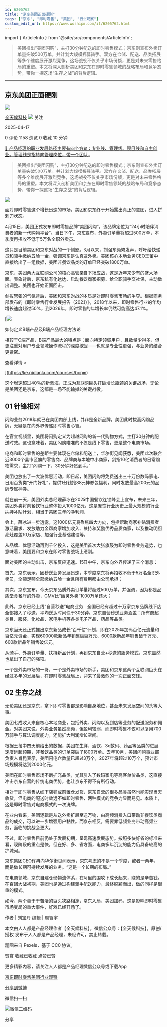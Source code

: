 ```yaml
---
id: 6205762
title: "京东美团正面硬刚"
tags: ["京东", "即时零售", "美团", "行业观察"]
custom_edit_url: https://www.woshipm.com/it/6205762.html
---
```

import { ArticleInfo } from '@site/src/components/ArticleInfo';

<ArticleInfo
    author="全天候科技"
    authorLink="https://www.woshipm.com/u/1501233"
    published="2025-04-17"
    views={1158}
    comments={0}
    collects={0}
/>

> 美团推出“美团闪购”，主打30分钟配送的即时零售模式；京东则宣布外卖订单量突破500万单，并计划大规模招募骑手。双方在仓储、配送、品类拓展等多个维度展开激烈竞争，这场战役不仅关乎市场份额，更是对未来零售格局的重塑。本文将深入剖析美团和京东在即时零售领域的战略布局和竞争态势，带你一探这场“生存之战”的背后逻辑。

---

## 京东美团正面硬刚

[![](https://static.woshipm.com/pmadmin_avatar_20230227184435_3651.jpg?imageView2/1/w/72/h/72/q/100)](https://www.woshipm.com/u/1501233)

[全天候科技](https://www.woshipm.com/u/1501233) ![](https://static.woshipm.com/tag/1101_1@2x.png) 关注

2025-04-17

0 评论 1158 浏览 0 收藏 10 分钟

[🔗 产品经理的职业发展路径主要有四个方向：专业线、管理线、项目线和自主创业。管理线是指转向管理岗位，带一个团队..](https://ke.qidianla.com/courses/90pm)

> 美团推出“美团闪购”，主打30分钟配送的即时零售模式；京东则宣布外卖订单量突破500万单，并计划大规模招募骑手。双方在仓储、配送、品类拓展等多个维度展开激烈竞争，这场战役不仅关乎市场份额，更是对未来零售格局的重塑。本文将深入剖析美团和京东在即时零售领域的战略布局和竞争态势，带你一探这场“生存之战”的背后逻辑。

![](https://image.woshipm.com/2023/04/20/0ffef140-df4b-11ed-9dfa-00163e0b5ff3.jpg)

面对即时零售这个增长迅速的市场，美团和京东终于开始露出真正的意图，进入拼刺刀状态。

4月15日，美团正式发布即时零售品牌“美团闪购”，该品牌定位为“24小时陪伴消费者的新一代购物平台”。当日下午，京东宣布，外卖订单量将超过500万单，本季度再招收不低于5万名全职外卖员。

这只是目前美团和京东对战的一个侧影。3月以来，刘强东频繁发声，呼吁给快递员和骑手缴纳五险一金，强调京东是认真做外卖。美团核心本地业务CEO王莆中直接给出了一组数据，美团非餐饮品类的订单已经突破1800万单。

京东、美团两大互联网公司的核心高管亲自下场应战，这是近年来少有的盛大场面。表象背后，京东私有化达达、启动餐饮商家招募、给全职骑手交社保，主动做出调整。美团也开始正面回击。

剑拔弩张的气氛背后，美团和京东对战的本质是对即时零售市场的争夺。根据商务部发布的《即时零售行业发展报告（2023）》，2018年以来，即时零售行业的年均增长速度超过50%，到2026年，即时零售的年增长率仍然可能高达47.1%。

[![](https://image.woshipm.com/2023/08/02/72b77e4e-30e3-11ee-88e7-00163e0b5ff3.png)

如何定义B端产品及B端产品经理方法论

相较于C端产品，B端产品最大的特点是：面向特定领域用户，且数量少得多，但更注重对用户专业领域操作流程的深度挖掘——也就是专业性更强，与业务的结合更紧密。

查看详情 >

](https://ke.qidianla.com/courses/bcpm)

这个增速超过40%的新蓝海，正成为互联网巨头打破增长瓶颈的关键战场，无论是美团还是京东，这都是一场不能输掉的关键战役。

## 01 针锋相对

闪购业务2018年就已在美团内部上线，并非是全新品牌，美团此时拔高闪购品牌，无疑是在向外界传递即时零售心智。

在官宣视频里，美团将闪购定义为超越网购的新一代购物方式，主打30分钟的配送时效。这也意味着，美团闪购瞄准的不仅是线下零售，更是整个电商市场。

电商和即时零售的差距主要体现在仓储和配送上，华尔街见闻获悉，美团此次联合近3000个县市区旗的零售商、品牌商与本地中小商家，剑指10亿消费者的日常购物需求，主打“闪购一下，30分钟好货到手。”

美团也放出了一大波优惠活动，即日起，美团闪购将免费送出三十万份数码家电、日用百货类“开门好礼”，提供1分钱抢88元神券包福利，同时发放最高200元的品牌专属神券。

就在前一天，美团外卖总经理薛冰在2025中国餐饮连锁峰会上宣布，未来三年，美团外卖将向餐饮行业整体投入1000亿元，这是餐饮行业历史上最大规模的行业扶持补贴计划，相当于美团三年的净利润。

会上，薛冰进一步透露，这1000亿元将聚焦四大方向，包括帮助商家补贴消费者激活需求、发放助力金帮商家增加收入、扶持和奖励优秀品质商家，以及推动明厨亮灶覆盖10万家店、加强行业基础建设等。

从品牌、优惠活动再到千亿投入，这是美团首次大张旗鼓为即时零售业务造势，也意味着，美团要和京东在即时零售战场上硬刚。

面对美团的主动出击，京东反应迅速。15日中午，京东向外界传递了三个消息：

首先，京东表示，因秒送业务发展迅速，本季度京东将再招收不低于5万名全职外卖员，全额足额全部缴纳五险一金且所有费用都由公司承担；

其次，京东宣布，今天京东品质外卖订单量将超过500万单，并强调，因为都是品质堂食餐厅的外卖，GMV比“幽灵外卖”1000万单还大；

此外，京东已经上线“自营秒送”电商业务，全国已经有超过十万家京东品牌线下店全部接入了秒送，平均送达时间快于30分钟。京东自营秒送业务涵盖：所有商超类目、服装、化妆品、家电手机等各类电子产品、药品等品类。

京东当天还正式推出京东新品成长“百千亿”计划，即在2025年加码百亿元流量和百亿元资金，实现60000款新品年销售破百万元、6000款新品年销售破千万元、600款新品年销售破亿元。

从骑手、外卖订单量、扶持新品计划，再到京东自营+秒送的服务模式，京东显然也拿出了自己的强项。

一个是外卖市场的一哥，一个是外卖市场的新手，美团和京东这两个互联网巨头在经过多年的发展后，在即时零售战局上，迎来了最激烈的一次正面交锋。

## 02 生存之战

无论美团还是京东，拿下即时零售都是影响自身地位，甚至未来发展空间的头等大事。

美团七成收入来自核心本地商业，包括外卖、闪购以及到店等业务的配送服务和佣金。对美团来说，外卖业务虽然高频，但盈利较弱，而即时零售不仅可以复用700万骑手与算法调度能力，还能扩大利润增长空间。

根据王莆中四天前给出的数据，美团在生鲜、酒饮、3c数码、药品等品类的进展速度远超预期，非餐饮品类的订单突破了1800万单。去年10月，美团闪购事业部负责人肖昆表示，美团闪电仓数量已超过3万个，2027年将超过10万个，预计市场规模将达到2000亿元。

美团在即时零售市场不断扩充品类，尤其引入了数码家电等高客单价品类，这直接冲击京东自营的传统电商优势，也让京东不得不有所行动。

相对于即时零售从线下店铺或前置仓发货，京东自营的很多品类虽然也能实现当天收货，但电商的配送时效远不如即时零售，两种模式的竞争力显而易见。本质上，这是即时零售对电商模式的一次洗牌。

在业内看来，美团逻辑是从送外卖扩展至送万物，由高频消费入口带动非餐饮类商品的成交，可以进一步增强用户黏性。而京东相反，需要靠低频业务带动高频业务，面临的挑战会更大。

不过，即时零售目前仍处于发展初期，呈现高速发展态势。按照多快好省的标准来看，现阶段的重点是快，但在好、多、省方面，电商多年沉淀的能力仍具备较高的护城河。

京东集团CEO许冉向华尔街见闻表示，京东考虑的不是一个季度，或者一两年，而是做长期可持续发展的业务。“这是一个长期的布局。”

在电商领域，京东自建仓储物流体系，在阿里的围攻下成长起来，赚的是辛苦钱。在百团大战初期，美团也是通过构建骑手配送能力，最终脱颖而出，做的同样是很重的模式。

如今，两个善于干苦活的巨头狭路相逢，京东入局，美团加码，这是影响即时零售市场变局的重大事件，好戏已经开场了。

作者 | 刘宝丹 编辑 | 周智宇

本文由人人都是产品经理作者【全天候科技】，微信公众号：【全天候科技】，原创/授权 发布于人人都是产品经理，未经许可，禁止转载。

题图来自 Pexels，基于 CC0 协议。

赞赏 收藏已收藏 点赞已赞

更多精彩内容，请关注人人都是产品经理微信公众号或下载App

[京东](https://www.woshipm.com/tag/%e4%ba%ac%e4%b8%9c)[即时零售](https://www.woshipm.com/tag/%e5%8d%b3%e6%97%b6%e9%9b%b6%e5%94%ae)[美团](https://www.woshipm.com/tag/%e7%be%8e%e5%9b%a2)[行业观察](https://www.woshipm.com/tag/%e8%a1%8c%e4%b8%9a%e8%a7%82%e5%af%9f)

[分享到微博](https://service.weibo.com/share/share.php?appkey=2775287854&title=京东美团正面硬刚&url=https://www.woshipm.com/it/6205762.html&pic=https://image.woshipm.com/2023/04/20/0ffef140-df4b-11ed-9dfa-00163e0b5ff3.jpg)

微信扫一扫

![微信二维码](https://api.pwmqr.com/qrcode/create/?url=https://www.woshipm.com/it/6205762.html)

分享